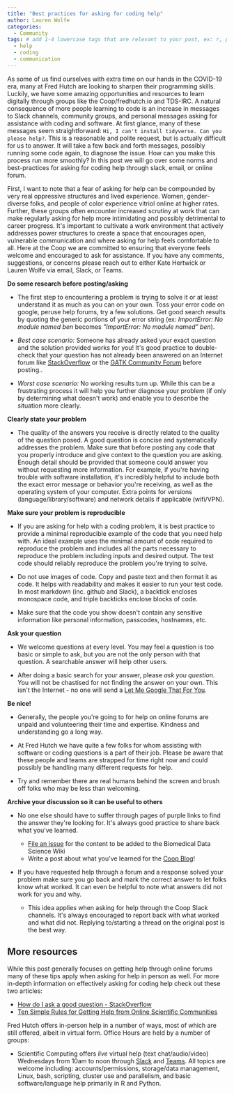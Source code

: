 ```yaml
---
title: "Best practices for asking for coding help"
author: Lauren Wolfe
categories:
  - Community
tags: # add 1-4 lowercase tags that are relevant to your post, ex: r, python, genomics, workflows
  - help
  - coding
  - communication
---
```


As some of us find ourselves with extra time on our hands in the COVID-19 era, many at Fred Hutch are looking to sharpen their programming skills. Luckily, we have some amazing opportunities and resources to learn digitally through groups like the Coop/fredhutch.io and TDS-IRC. A natural consequence of more people learning to code is an increase in messages to Slack channels, community groups, and personal messages asking for assistance with coding and software. At first glance, many of these messages seem straightforward: `Hi, I can't install tidyverse. Can you please help?`. This is a reasonable and polite request, but is actually difficult for us to answer. It will take a few back and forth messages, possibly running some code again, to diagnose the issue. How can you make this process run more smoothly? In this post we will go over some norms and best-practices for asking for coding help through slack, email, or online forum.

First, I want to note that a fear of asking for help can be compounded by very real oppressive structures and lived experience. Women, gender-diverse folks, and people of color experience vitriol online at higher rates. Further, these groups often encounter increased scrutiny at work that can make regularly asking for help more intimidating and possibly detrimental to career progress. It's important to cultivate a work environment that actively addresses power structures to create a space that encourages open, vulnerable communication and where asking for help feels comfortable to all. Here at the Coop we are committed to ensuring that everyone feels welcome and encouraged to ask for assistance. If you have any comments, suggestions, or concerns please reach out to either Kate Hertwick or Lauren Wolfe via email, Slack, or Teams.

**Do some research before posting/asking**

- The first step to encountering a problem is trying to solve it or at least understand it as much as you can on your own. Toss your error code on google, peruse help forums, try a few solutions. Get good search results by quoting the generic portions of your error string (ex: _ImportError: No module named ben_ becomes _"ImportError: No module named" ben_).

- *Best case scenario:* Someone has already asked your exact question and the solution provided works for you! It's good practice to double-check that your question has not already been answered on an Internet forum like [StackOverflow](https://stackoverflow.com/) or the [GATK Community Forum](https://gatk.broadinstitute.org/hc/en-us/community/topics) before posting..

- *Worst case scenario:* No working results turn up. While this can be a frustrating process it will help you further diagnose your problem (if only by determining what doesn't work) and enable you to describe the situation more clearly. 

**Clearly state your problem**

- The quality of the answers you receive is directly related to the quality of the question posed. A good question is concise and systematically addresses the problem. Make sure that before posting any code that you properly introduce and give context to the question you are asking. Enough detail should be provided that someone could answer you without requesting more information. For example, if you're having trouble with software installation, it's incredibly helpful to include both the exact error message or behavior you're receiving, as well as the operating system of your computer. Extra points for versions (language/library/software) and network details if applicable (wifi/VPN).

**Make sure your problem is reproducible**

- If you are asking for help with a coding problem, it is best practice to provide a minimal reproducible example of the code that you need help with. An ideal example uses the minimal amount of code required to reproduce the problem and includes all the parts necessary to reproduce the problem including inputs and desired output. The test code should reliably reproduce the problem you're trying to solve. 

- Do not use images of code. Copy and paste text and then format it as code. It helps with readability and makes it easier to run your test code. In most markdown (inc. github and Slack), a backtick encloses monospace code, and triple backticks enclose blocks of code.

- Make sure that the code you show doesn't contain any sensitive information like personal information, passcodes, hostnames, etc.

**Ask your question**

- We welcome questions at every level. You may feel a question is too basic or simple to ask, but you are not the only person with that question. A searchable answer will help other users.

- After doing a basic search for your answer, please _ask you question_. You will not be chastised for not finding the answer on your own. This isn't the Internet - no one will send a [Let Me Google That For You](https://lmgtfy.com/?q=importerror).

**Be nice!**

- Generally, the people you're going to for help on online forums are unpaid and volunteering their time and expertise. Kindness and understanding go a long way.

- At Fred Hutch we have quite a few folks for whom assisting with software or coding questions is a part of their job. Please be aware that these people and teams are strapped for time right now and could possibly be handling many different requests for help.

- Try and remember there are real humans behind the screen and brush off folks who may be less than welcoming.

**Archive your discussion so it can be useful to others**

- No one else should have to suffer through pages of purple links to find the answer they're looking for. It's always good practice to share back what you've learned.
  - [File an issue](https://github.com/FredHutch/wiki/issues) for the content to be added to the Biomedical Data Science Wiki
  - Write a post about what you've learned for the [Coop Blog](https://fredhutch.github.io/coop/)!

- If you have requested help through a forum and a response solved your problem make sure you go back and mark the correct answer to let folks know what worked. It can even be helpful to note what answers did not work for you and why.
  - This idea applies when asking for help through the Coop Slack channels. It's always encouraged to report back with what worked and what did not. Replying to/starting a thread on the original post is the best way.

## More resources
While this post generally focuses on getting help through online forums many of these tips apply when asking for help in person as well. For more in-depth information on effectively asking for coding help check out these two articles:

- [How do I ask a good question - StackOverflow](https://stackoverflow.com/help/how-to-ask)
- [Ten Simple Rules for Getting Help from Online Scientific Communities](https://journals.plos.org/ploscompbiol/article?id=10.1371/journal.pcbi.1002202#s9)

Fred Hutch offers in-person help in a number of ways, most of which are still offered, albeit in virtual form. Office Hours are held by a number of groups:

- Scientific Computing offers _live_ virtual help (text chat/audio/video) Wednesdays from 10am to noon through [Slack](https://fhbig.slack.com/archives/CD3HGJHJT) and [Teams](https://teams.microsoft.com/l/channel/19%3a0d3ec66c4dd1488a87467fa6a8e8b72d%40thread.skype/Office%2520Hours?groupId=1b968d63-dc19-460f-9e6d-cdbd539d1bc6&tenantId=0054a3ea-b394-418b-ad1a-174138231fd6). All topics are welcome including: accounts/permissions, storage/data management, Linux, bash, scripting, cluster use and parallelism, and basic software/language help primarily in R and Python.